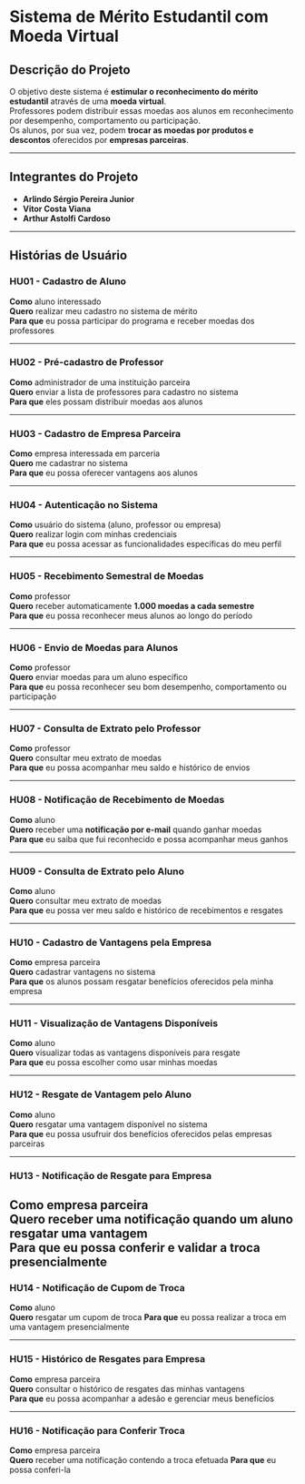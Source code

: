 # Sistema de Mérito Estudantil com Moeda Virtual  

## Descrição do Projeto  
O objetivo deste sistema é **estimular o reconhecimento do mérito estudantil** através de uma **moeda virtual**.  
Professores podem distribuir essas moedas aos alunos em reconhecimento por desempenho, comportamento ou participação.  
Os alunos, por sua vez, podem **trocar as moedas por produtos e descontos** oferecidos por **empresas parceiras**.  

---

## Integrantes do Projeto  
- **Arlindo Sérgio Pereira Junior**  
- **Vitor Costa Viana**  
- **Arthur Astolfi Cardoso**

---

## Histórias de Usuário  

### HU01 - Cadastro de Aluno  
**Como** aluno interessado  
**Quero** realizar meu cadastro no sistema de mérito  
**Para que** eu possa participar do programa e receber moedas dos professores  

---

### HU02 - Pré-cadastro de Professor  
**Como** administrador de uma instituição parceira  
**Quero** enviar a lista de professores para cadastro no sistema  
**Para que** eles possam distribuir moedas aos alunos  

---

### HU03 - Cadastro de Empresa Parceira  
**Como** empresa interessada em parceria  
**Quero** me cadastrar no sistema  
**Para que** eu possa oferecer vantagens aos alunos  

---

### HU04 - Autenticação no Sistema  
**Como** usuário do sistema (aluno, professor ou empresa)  
**Quero** realizar login com minhas credenciais  
**Para que** eu possa acessar as funcionalidades específicas do meu perfil  

---

### HU05 - Recebimento Semestral de Moedas  
**Como** professor  
**Quero** receber automaticamente **1.000 moedas a cada semestre**  
**Para que** eu possa reconhecer meus alunos ao longo do período  

---

### HU06 - Envio de Moedas para Alunos  
**Como** professor  
**Quero** enviar moedas para um aluno específico  
**Para que** eu possa reconhecer seu bom desempenho, comportamento ou participação  

---

### HU07 - Consulta de Extrato pelo Professor  
**Como** professor  
**Quero** consultar meu extrato de moedas  
**Para que** eu possa acompanhar meu saldo e histórico de envios  

---

### HU08 - Notificação de Recebimento de Moedas  
**Como** aluno  
**Quero** receber uma **notificação por e-mail** quando ganhar moedas  
**Para que** eu saiba que fui reconhecido e possa acompanhar meus ganhos  

---

### HU09 - Consulta de Extrato pelo Aluno  
**Como** aluno  
**Quero** consultar meu extrato de moedas  
**Para que** eu possa ver meu saldo e histórico de recebimentos e resgates  

---

### HU10 - Cadastro de Vantagens pela Empresa  
**Como** empresa parceira  
**Quero** cadastrar vantagens no sistema  
**Para que** os alunos possam resgatar benefícios oferecidos pela minha empresa  

---

### HU11 - Visualização de Vantagens Disponíveis  
**Como** aluno  
**Quero** visualizar todas as vantagens disponíveis para resgate  
**Para que** eu possa escolher como usar minhas moedas  

---

### HU12 - Resgate de Vantagem pelo Aluno  
**Como** aluno  
**Quero** resgatar uma vantagem disponível no sistema  
**Para que** eu possa usufruir dos benefícios oferecidos pelas empresas parceiras  

---

### HU13 - Notificação de Resgate para Empresa  
**Como** empresa parceira  
**Quero** receber uma notificação quando um aluno resgatar uma vantagem  
**Para que** eu possa conferir e validar a troca presencialmente  
---

### HU14 - Notificação de Cupom de Troca
**Como** aluno   
**Quero** resgatar um cupom de troca
**Para que** eu possa realizar a troca em uma vantagem presencialmente 

---

### HU15 - Histórico de Resgates para Empresa  
**Como** empresa parceira  
**Quero** consultar o histórico de resgates das minhas vantagens  
**Para que** eu possa acompanhar a adesão e gerenciar meus benefícios  

---

### HU16 - Notificação para Conferir Troca 
**Como** empresa parceira  
**Quero** receber uma notificação contendo a troca efetuada
**Para que** eu possa conferi-la

